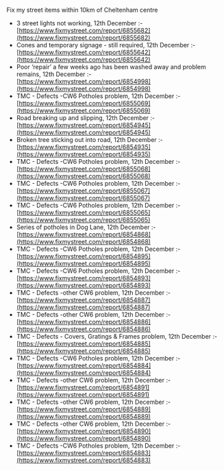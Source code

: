 Fix my street items within 10km of Cheltenham centre

<!-- fix_marker starts -->

- 3 street lights not working, 12th December :- [https://www.fixmystreet.com/report/6855682](https://www.fixmystreet.com/report/6855682)
- Cones and temporary signage - still required, 12th December :- [https://www.fixmystreet.com/report/6855642](https://www.fixmystreet.com/report/6855642)
- Poor ‘repair’ a few weeks ago has been washed away and problem remains, 12th December :- [https://www.fixmystreet.com/report/6854998](https://www.fixmystreet.com/report/6854998)
- TMC - Defects -CW6 Potholes  problem, 12th December :- [https://www.fixmystreet.com/report/6855069](https://www.fixmystreet.com/report/6855069)
- Road breaking up and slipping, 12th December :- [https://www.fixmystreet.com/report/6854945](https://www.fixmystreet.com/report/6854945)
- Broken tree sticking out into road, 12th December :- [https://www.fixmystreet.com/report/6854935](https://www.fixmystreet.com/report/6854935)
- TMC - Defects -CW6 Potholes  problem, 12th December :- [https://www.fixmystreet.com/report/6855068](https://www.fixmystreet.com/report/6855068)
- TMC - Defects -CW6 Potholes  problem, 12th December :- [https://www.fixmystreet.com/report/6855067](https://www.fixmystreet.com/report/6855067)
- TMC - Defects -CW6 Potholes  problem, 12th December :- [https://www.fixmystreet.com/report/6855065](https://www.fixmystreet.com/report/6855065)
- Series of potholes in Dog Lane, 12th December :- [https://www.fixmystreet.com/report/6854868](https://www.fixmystreet.com/report/6854868)
- TMC - Defects -CW6 Potholes  problem, 12th December :- [https://www.fixmystreet.com/report/6854895](https://www.fixmystreet.com/report/6854895)
- TMC - Defects -CW6 Potholes  problem, 12th December :- [https://www.fixmystreet.com/report/6854893](https://www.fixmystreet.com/report/6854893)
- TMC - Defects -other CW6 problem, 12th December :- [https://www.fixmystreet.com/report/6854887](https://www.fixmystreet.com/report/6854887)
- TMC - Defects -other CW6 problem, 12th December :- [https://www.fixmystreet.com/report/6854886](https://www.fixmystreet.com/report/6854886)
- TMC - Defects - Covers, Gratings & Frames problem, 12th December :- [https://www.fixmystreet.com/report/6854885](https://www.fixmystreet.com/report/6854885)
- TMC - Defects -CW6 Potholes  problem, 12th December :- [https://www.fixmystreet.com/report/6854884](https://www.fixmystreet.com/report/6854884)
- TMC - Defects -other CW6 problem, 12th December :- [https://www.fixmystreet.com/report/6854891](https://www.fixmystreet.com/report/6854891)
- TMC - Defects -other CW6 problem, 12th December :- [https://www.fixmystreet.com/report/6854889](https://www.fixmystreet.com/report/6854889)
- TMC - Defects -other CW6 problem, 12th December :- [https://www.fixmystreet.com/report/6854890](https://www.fixmystreet.com/report/6854890)
- TMC - Defects -CW6 Potholes  problem, 12th December :- [https://www.fixmystreet.com/report/6854883](https://www.fixmystreet.com/report/6854883)

<!-- fix_marker ends -->